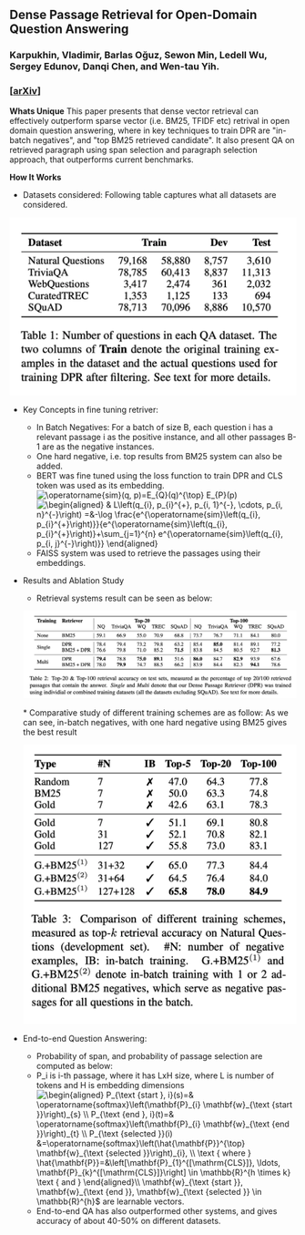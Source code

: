 ## Dense Passage Retrieval for Open-Domain Question Answering
### Karpukhin, Vladimir, Barlas Oğuz, Sewon Min, Ledell Wu, Sergey Edunov, Danqi Chen, and Wen-tau Yih.
### [[arXiv](https://arxiv.org/pdf/2004.04906.pdf)]

**Whats Unique**
This paper presents that dense vector retrieval can effectively outperform sparse vector (i.e. BM25, TFIDF etc) retrival in open domain question answering, where in key techniques to train DPR are "in-batch negatives", and "top BM25 retrieved candidate". It also present QA on retrieved paragraph using span selection and paragraph selection approach, that outperforms current benchmarks.

**How It Works**
* Datasets considered: Following table captures what all datasets are considered.

<p align="center">
<img align="centre" src="images/DPR_datasets.png">
</p>

* Key Concepts in fine tuning retriver:
    * In Batch Negatives: For a batch of size B, each question i has a relevant passage i as the positive instance, and all other passages B-1 are as the negative instances.
    * One hard negative, i.e. top results from BM25 system can also be added.
    * BERT was fine tuned using the loss function to train DPR and CLS token was used as its embedding.
        <img src="https://i.upmath.me/svg/%5Coperatorname%7Bsim%7D(q%2C%20p)%3DE_%7BQ%7D(q)%5E%7B%5Ctop%7D%20E_%7BP%7D(p)" alt="\operatorname{sim}(q, p)=E_{Q}(q)^{\top} E_{P}(p)" />
    <img src="https://i.upmath.me/svg/%5Cbegin%7Baligned%7D%0A%26%20L%5Cleft(q_%7Bi%7D%2C%20p_%7Bi%7D%5E%7B%2B%7D%2C%20p_%7Bi%2C%201%7D%5E%7B-%7D%2C%20%5Ccdots%2C%20p_%7Bi%2C%20n%7D%5E%7B-%7D%5Cright)%20%3D%26-%5Clog%20%5Cfrac%7Be%5E%7B%5Coperatorname%7Bsim%7D%5Cleft(q_%7Bi%7D%2C%20p_%7Bi%7D%5E%7B%2B%7D%5Cright)%7D%7D%7Be%5E%7B%5Coperatorname%7Bsim%7D%5Cleft(q_%7Bi%7D%2C%20p_%7Bi%7D%5E%7B%2B%7D%5Cright)%7D%2B%5Csum_%7Bj%3D1%7D%5E%7Bn%7D%20e%5E%7B%5Coperatorname%7Bsim%7D%5Cleft(q_%7Bi%7D%2C%20p_%7Bi%2C%20j%7D%5E%7B-%7D%5Cright)%7D%7D%0A%5Cend%7Baligned%7D" alt="\begin{aligned}
&amp; L\left(q_{i}, p_{i}^{+}, p_{i, 1}^{-}, \cdots, p_{i, n}^{-}\right) =&amp;-\log \frac{e^{\operatorname{sim}\left(q_{i}, p_{i}^{+}\right)}}{e^{\operatorname{sim}\left(q_{i}, p_{i}^{+}\right)}+\sum_{j=1}^{n} e^{\operatorname{sim}\left(q_{i}, p_{i, j}^{-}\right)}}
\end{aligned}" />
    * FAISS system was used to retrieve the passages using their embeddings.
   
* Results and Ablation Study
    * Retrieval systems result can be seen as below:
    <p align="center">
    <img align="centre" src="images/DPR_retrieval_results.png">
    </p>
    * Comparative study of different training schemes are as follow: As we can see, in-batch negatives, with one hard negative using BM25 gives the best result
    <p align="center">
    <img align="centre" src="images/DPR_training_schemes.png">
    </p>

* End-to-end Question Answering:
    * Probability of span, and probability of passage selection are computed as below:
    * P_i is i-th passage, where it has LxH size, where L is number of tokens and H is embedding dimensions
    <img src="https://i.upmath.me/svg/%5Cbegin%7Baligned%7D%20P_%7B%5Ctext%20%7Bstart%20%7D%2C%20i%7D(s)%3D%26%20%5Coperatorname%7Bsoftmax%7D%5Cleft(%5Cmathbf%7BP%7D_%7Bi%7D%20%5Cmathbf%7Bw%7D_%7B%5Ctext%20%7Bstart%20%7D%7D%5Cright)_%7Bs%7D%20%5C%5C%20P_%7B%5Ctext%20%7Bend%20%7D%2C%20i%7D(t)%3D%26%20%5Coperatorname%7Bsoftmax%7D%5Cleft(%5Cmathbf%7BP%7D_%7Bi%7D%20%5Cmathbf%7Bw%7D_%7B%5Ctext%20%7Bend%20%7D%7D%5Cright)_%7Bt%7D%20%5C%5C%20P_%7B%5Ctext%20%7Bselected%20%7D%7D(i)%20%26%3D%5Coperatorname%7Bsoftmax%7D%5Cleft(%5Chat%7B%5Cmathbf%7BP%7D%7D%5E%7B%5Ctop%7D%20%5Cmathbf%7Bw%7D_%7B%5Ctext%20%7Bselected%20%7D%7D%5Cright)_%7Bi%7D%2C%20%5C%5C%20%5Ctext%20%7B%20where%20%7D%20%5Chat%7B%5Cmathbf%7BP%7D%7D%3D%26%5Cleft%5B%5Cmathbf%7BP%7D_%7B1%7D%5E%7B%5B%5Cmathrm%7BCLS%7D%5D%7D%2C%20%5Cldots%2C%20%5Cmathbf%7BP%7D_%7Bk%7D%5E%7B%5B%5Cmathrm%7BCLS%7D%5D%7D%5Cright%5D%20%5Cin%20%5Cmathbb%7BR%7D%5E%7Bh%20%5Ctimes%20k%7D%20%5Ctext%20%7B%20and%20%7D%20%5Cend%7Baligned%7D%5C%5C%0A%5Cmathbf%7Bw%7D_%7B%5Ctext%20%7Bstart%20%7D%7D%2C%20%5Cmathbf%7Bw%7D_%7B%5Ctext%20%7Bend%20%7D%7D%2C%20%5Cmathbf%7Bw%7D_%7B%5Ctext%20%7Bselected%20%7D%7D%20%5Cin%20%5Cmathbb%7BR%7D%5E%7Bh%7D%24%20are%20learnable%20vectors." alt="\begin{aligned} P_{\text {start }, i}(s)=&amp; \operatorname{softmax}\left(\mathbf{P}_{i} \mathbf{w}_{\text {start }}\right)_{s} \\ P_{\text {end }, i}(t)=&amp; \operatorname{softmax}\left(\mathbf{P}_{i} \mathbf{w}_{\text {end }}\right)_{t} \\ P_{\text {selected }}(i) &amp;=\operatorname{softmax}\left(\hat{\mathbf{P}}^{\top} \mathbf{w}_{\text {selected }}\right)_{i}, \\ \text { where } \hat{\mathbf{P}}=&amp;\left[\mathbf{P}_{1}^{[\mathrm{CLS}]}, \ldots, \mathbf{P}_{k}^{[\mathrm{CLS}]}\right] \in \mathbb{R}^{h \times k} \text { and } \end{aligned}\\
\mathbf{w}_{\text {start }}, \mathbf{w}_{\text {end }}, \mathbf{w}_{\text {selected }} \in \mathbb{R}^{h}$ are learnable vectors." />
    * End-to-end QA has also outperformed other systems, and gives accuracy of about 40-50% on different datasets.

